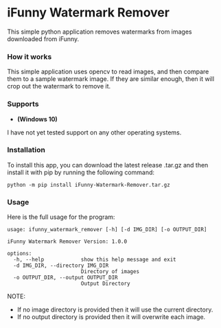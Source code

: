 # iFunny Watermark Remover
This simple python application removes watermarks from images downloaded from iFunny. 

### How it works
This simple application uses opencv to read images, and then compare them to a sample watermark image. If they are similar enough, then it will crop out the watermark to remove it.

### Supports
- **(Windows 10)**

I have not yet tested support on any other operating systems.

### Installation
To install this app, you can download the latest release .tar.gz and then install it with pip by running the following command:
```
python -m pip install iFunny-Watermark-Remover.tar.gz
```

### Usage
Here is the full usage for the program:
```
usage: ifunny_watermark_remover [-h] [-d IMG_DIR] [-o OUTPUT_DIR]

iFunny Watermark Remover Version: 1.0.0

options:
  -h, --help            show this help message and exit
  -d IMG_DIR, --directory IMG_DIR
                        Directory of images
  -o OUTPUT_DIR, --output OUTPUT_DIR
                        Output Directory
```
NOTE:  
- If no image directory is provided then it will use the current directory.  
- If no output directory is provided then it will overwrite each image.
